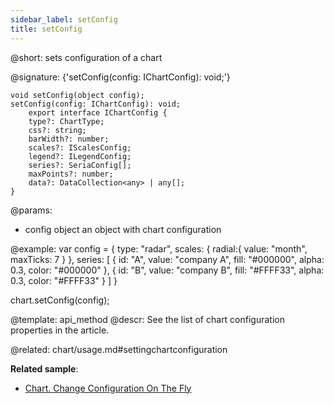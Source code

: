 ```yaml
---
sidebar_label: setConfig
title: setConfig
---          
```


@short: sets configuration of a chart

@signature: {'setConfig(config: IChartConfig): void;'}

```todoapi
void setConfig(object config);
setConfig(config: IChartConfig): void;
    export interface IChartConfig {
    type?: ChartType;
    css?: string;
    barWidth?: number;
    scales?: IScalesConfig;
    legend?: ILegendConfig;
    series?: SeriaConfig[];
    maxPoints?: number;
    data?: DataCollection<any> | any[];
}
```

@params:
- config	object	 an object with chart configuration



@example:
var config = {
    type: "radar",
    scales: {
        radial:{
            value: "month",
            maxTicks: 7
        }
    },
    series: [
        {
            id: "A",
            value: "company A",
            fill: "#000000",
            alpha: 0.3,
            color: "#000000"
        },
        {
            id: "B",
            value: "company B",
            fill: "#FFFF33",
            alpha: 0.3,
            color: "#FFFF33"
        }
    ]
}
 
chart.setConfig(config);


@template: api_method
@descr:
See the list of chart configuration properties in the [](../../chart/configuration_properties.md) article.

@related:
chart/usage.md#settingchartconfiguration

**Related sample**:
- [Chart. Change Configuration On The Fly](https://snippet.dhtmlx.com/7umj531n)
